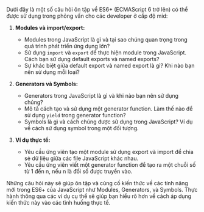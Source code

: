 Dưới đây là một số câu hỏi ôn tập về ES6+ (ECMAScript 6 trở lên) có thể được sử dụng trong phỏng vấn cho các developer ở cấp độ mid:

1. **Modules và import/export:**

   - Modules trong JavaScript là gì và tại sao chúng quan trọng trong quá trình phát triển ứng dụng lớn?
   - Sử dụng `import` và `export` để thực hiện module trong JavaScript. Cách bạn sử dụng default exports và named exports?
   - Sự khác biệt giữa default export và named export là gì? Khi nào bạn nên sử dụng mỗi loại?

2. **Generators và Symbols:**

   - Generators trong JavaScript là gì và khi nào bạn nên sử dụng chúng?
   - Mô tả cách tạo và sử dụng một generator function. Làm thế nào để sử dụng `yield` trong generator function?
   - Symbols là gì và cách chúng được sử dụng trong JavaScript? Ví dụ về cách sử dụng symbol trong một đối tượng.

3. **Ví dụ thực tế:**
   - Yêu cầu ứng viên tạo một module sử dụng export và import để chia sẻ dữ liệu giữa các file JavaScript khác nhau.
   - Yêu cầu ứng viên viết một generator function để tạo ra một chuỗi số từ 1 đến n, nếu n là đối số được truyền vào.

Những câu hỏi này sẽ giúp ôn tập và củng cố kiến thức về các tính năng mới trong ES6+ của JavaScript như Modules, Generators, và Symbols. Thực hành thông qua các ví dụ cụ thể sẽ giúp bạn hiểu rõ hơn về cách áp dụng kiến thức này vào các tình huống thực tế.
